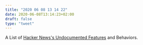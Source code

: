 ```yaml
---
title: "2020 06 08 13 14 22"
date: 2020-06-08T13:14:23+02:00
draft: false
type: "tweet"
---
```


A List of [Hacker News's Undocumented Features](https://github.com/minimaxir/hacker-news-undocumented/blob/master/README.md) and Behaviors.
